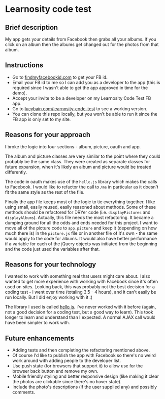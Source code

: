 Learnosity code test
====================

## Brief description

My app gets your details from Facebook then grabs all your albums. If you click on an album then the albums get changed out for the photos from that album.

## Instructions

* Go to [findmyfacebookid.com](http://findmyfacebookid.com/) to get your FB id.
* Email your FB id to me so I can add you as a developer to the app (this is required since I wasn't able to get the app approved in time for the demo).
* Accept your invite to be a developer on my Learnosity Code Test FB app.
* Go to [lucybain.com/learnosity-code-test](http://lucybain.com/learnosity-code-test/) to see a working version.
* You can clone this repo locally, but you won't be able to run it since the FB app is only set to my site.

## Reasons for your approach

I broke the logic into four sections - album, picture, oauth and app.

The album and picture classes are very similar to the point where they could probably be the same class. They were created as separate classes for future expansion, when it's likely an album and picture would be treated differently.

The code in oauth makes use of the `hello.js` library which makes the calls to Facebook. I would like to refactor the call to `/me` in particular as it doesn't fit the same style as the rest of the file.

Finally the app file keeps most of the logic to tie everything together. I like using small, easily reused, easily reasoned about methods. Some of these methods should be refactored for DRYer code (i.e. `displayPictures` and `displayAlbums`). Actually, this file needs the most refactoring. It became a dumping ground for all the odds and ends needed for this project. I want to move all of the picture code to `app.picture` and keep it (depending on how much there is) in the `picture.js` file or in another file of it's own - the same would apply to the code for albums. It would also have better performance if a variable for each of the jQuery objects was initiated from the beginning and the code just used the variables after that.

## Reasons for your technology

I wanted to work with something real that users might care about. I also wanted to get more experience with working with Facebook since it's often used on sites. Looking back, this was probably not the best decision for a coding test - I went over time (totaling 3.5 - 4 hours), and it can't easily be run locally. But I did enjoy working with it :)

The library I used is called [hello.js](http://adodson.com/hello.js/). I've never worked with it before (again, not a good decision for a coding test, but a good way to learn). This took longer to learn and understand than I expected. A normal AJAX call would have been simpler to work with.

## Future enhancements

* Adding tests and then completing the refactoring mentioned above.
* Of course I'd like to publish the app with Facebook so there's no weird work around with adding people to the developer list.
* Use push state (for browsers that support it) to allow use for the browser back button and remove my own.
* Mobile friendly styling and better responsive design (like making it clear the photos are clickable since there's no hover state).
* Include the photo's descriptions (if the user supplied any) and possibly comments.

